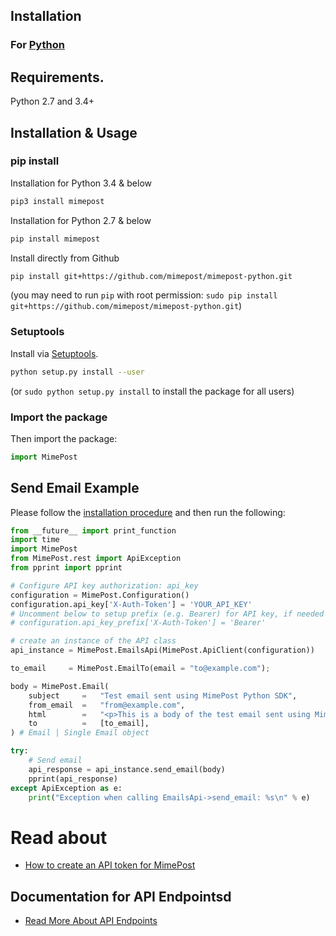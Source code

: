 
## Installation

### For [Python](https://www.python.org/)


## Requirements.

Python 2.7 and 3.4+

## Installation & Usage

### pip install

Installation for Python 3.4 & below

```sh
pip3 install mimepost
```

Installation for Python 2.7 & below

```sh
pip install mimepost
```

Install directly from Github

```sh
pip install git+https://github.com/mimepost/mimepost-python.git
```
(you may need to run `pip` with root permission: `sudo pip install git+https://github.com/mimepost/mimepost-python.git`)


### Setuptools

Install via [Setuptools](http://pypi.python.org/pypi/setuptools).

```sh
python setup.py install --user
```
(or `sudo python setup.py install` to install the package for all users)

### Import the package

Then import the package:
```python
import MimePost
```


## Send Email Example

Please follow the [installation procedure](#installation--usage) and then run the following:

```python
from __future__ import print_function
import time
import MimePost
from MimePost.rest import ApiException
from pprint import pprint

# Configure API key authorization: api_key
configuration = MimePost.Configuration()
configuration.api_key['X-Auth-Token'] = 'YOUR_API_KEY'
# Uncomment below to setup prefix (e.g. Bearer) for API key, if needed
# configuration.api_key_prefix['X-Auth-Token'] = 'Bearer'

# create an instance of the API class
api_instance = MimePost.EmailsApi(MimePost.ApiClient(configuration))

to_email     = MimePost.EmailTo(email = "to@example.com");

body = MimePost.Email(
    subject     =   "Test email sent using MimePost Python SDK",
    from_email  =   "from@example.com",
    html        =   "<p>This is a body of the test email sent using MimePost Python SDK</p>",
    to          =   [to_email],
) # Email | Single Email object 

try:
    # Send email
    api_response = api_instance.send_email(body)
    pprint(api_response)
except ApiException as e:
    print("Exception when calling EmailsApi->send_email: %s\n" % e)

```


# Read about 
* [How to create an API token for MimePost](https://mimepost.com/blog/how-to-create-an-api-token-for-mimepost/)

## Documentation for API Endpointsd

* [Read More About API Endpoints](https://github.com/mimepost/mimepost-python/blob/master/README.md)
